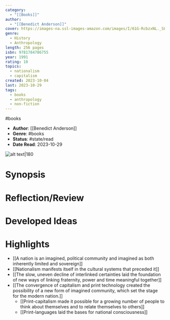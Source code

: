 ```yaml
---
category:
  - "[[Books]]"
author:
  - "[[Benedict Anderson]]"
cover: https://images-na.ssl-images-amazon.com/images/I/61G-RcbzxNL._SL200_.jpg
genre:
  - History
  - Anthropology
length: 256 pages
isbn: 9781784786755
year: 1991
rating: 10
topics:
  - nationalism
  - capitalism
created: 2023-10-04
last: 2023-10-29
tags:
  - books
  - anthropology
  - non-fiction
---
```

#books 

- **Author**: [[Benedict Anderson]]
- **Genre**: #books 
- **Status**: #state/read 
- **Date Read**: 2023-10-29

![alt text|180](https://images-na.ssl-images-amazon.com/images/I/61G-RcbzxNL._SL200_.jpg)

# Synopsis


# Reflection/Review


# Developed Ideas



# Highlights

- [[A nation is an imagined, political community and imagined as both inherently limited and sovereign]]
- [[Nationalism manifests itself in the cultural systems that preceded it]]
- [[The slow, uneven decline of interlinked certainties laid the foundation of new ways of linking fraternity, power and time meaningful together]]
- [[The convergence of capitalism and print technology created the possibility of a new form of imagined community, which set the stage for the modern nation.]]
	- [[Print-capitalism made it possible for a growing number of people to think about themselves and to relate themselves to others]]
	- [[Print-languages laid the bases for national consciousness]]


